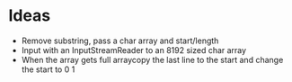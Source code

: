 # Ideas

- Remove substring, pass a char array and start/length
- Input with an InputStreamReader to an 8192 sized char array
- When the array gets full arraycopy the last line to the start and change the start to 0
1